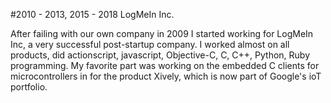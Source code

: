 #2010 - 2013, 2015 - 2018 LogMeIn Inc.

After failing with our own company in 2009 I started working for LogMeIn Inc, a very successful post-startup company. I worked almost on all products, did actionscript, javascript, Objective-C, C, C++, Python, Ruby programming. My favorite part was working on the embedded C clients for microcontrollers in  for the product Xively, which is now part of Google's ioT portfolio.

